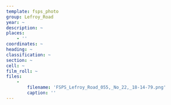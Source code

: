```yaml
---
template: fsps_photo
group: Lefroy_Road
year: ~
description: ~
places:
    - ''
coordinates: ~
heading: ~
classification: ~
section: ~
cell: ~
film_roll: ~
files:
    -
        filename: 'FSPS_Lefroy_Road_055,_No_22,_18-14-79.png'
        caption: ''
---
```


